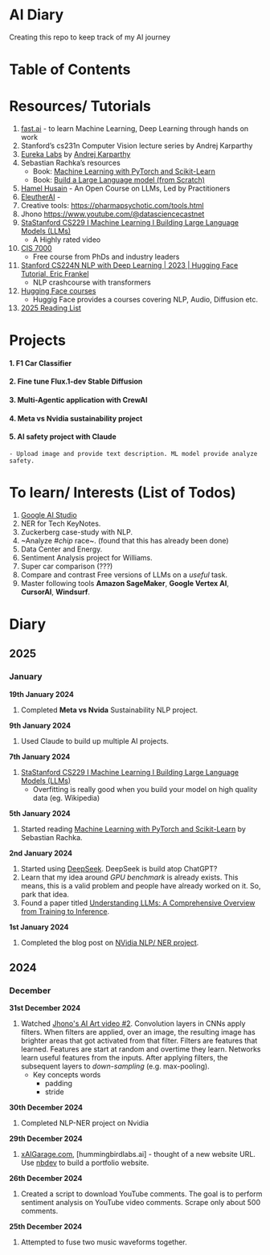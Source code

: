 # AI Diary
Creating this repo to keep track of my AI journey

# Table of Contents 




# Resources/ Tutorials 
1. [fast.ai](https://course.fast.ai/) - to learn Machine Learning, Deep Learning through hands on work
2. Stanford’s cs231n Computer Vision lecture series by Andrej Karparthy
3. [Eureka Labs](https://eurekalabs.ai/) by [Andrej Karparthy](https://karpathy.ai/)
4. Sebastian Rachka’s resources
    - Book: [Machine Learning with PyTorch and Scikit-Learn](https://www.packtpub.com/en-us/product/machine-learning-with-pytorch-and-scikit-learn-9781801819312)
    - Book: [Build a Large Language model (from Scratch)](https://www.manning.com/books/build-a-large-language-model-from-scratch)
5. [Hamel Husain](https://hamel.dev/blog/posts/course/) - An Open Course on LLMs, Led by Practitioners
6. [EleutherAI](https://www.eleuther.ai/) - 
7. Creative tools: https://pharmapsychotic.com/tools.html 
8. Jhono https://www.youtube.com/@datasciencecastnet
9. [StaStanford CS229 I Machine Learning I Building Large Language Models (LLMs)](https://www.youtube.com/watch?v=9vM4p9NN0Ts)
    - A Highly rated video
10. [CIS 7000](https://llm-class.github.io/) 
    - Free course from PhDs and industry leaders
11. [Stanford CS224N NLP with Deep Learning | 2023 | Hugging Face Tutorial, Eric Frankel](https://www.youtube.com/watch?v=b80by3Xk_A8)
    - NLP crashcourse with transformers
12. [Hugging Face courses](https://huggingface.co/learn)
    - Huggig Face provides a courses covering NLP, Audio, Diffusion etc. 
13. [2025 Reading List](https://www.latent.space/p/2025-papers)

# Projects
#### 1. F1 Car Classifier 
#### 2. Fine tune Flux.1-dev Stable Diffusion
#### 3. Multi-Agentic application with CrewAI  
#### 4. Meta vs Nvidia sustainability project 
#### 5. AI safety project with Claude
    - Upload image and provide text description. ML model provide analyze safety. 

# To learn/ Interests (List of Todos)
1. [Google AI Studio](https://aistudio.google.com/)
2. NER for Tech KeyNotes. 
3. Zuckerberg case-study with NLP.
4. ~Analyze *#chip* race~. (found that this has already been done)
5. Data Center and Energy. 
6. Sentiment Analysis project for Williams. 
7. Super car comparison (???)
8. Compare and contrast Free versions of LLMs on a *useful* task. 
9. Master following tools **Amazon SageMaker**, **Google Vertex AI**, **CursorAI**, **Windsurf**. 

# Diary

## 2025

### January

**19th January 2024**
1. Completed **Meta vs Nvida** Sustainability NLP project. 

**9th January 2024**
1. Used Claude to build up multiple AI projects. 

**7th January 2024**

1. [StaStanford CS229 I Machine Learning I Building Large Language Models (LLMs)](https://www.youtube.com/watch?v=9vM4p9NN0Ts)
    - Overfitting is really good when you build your model on high quality data (eg. Wikipedia)

**5th January 2024**
1. Started reading  [Machine Learning with PyTorch and Scikit-Learn](https://www.packtpub.com/en-us/product/machine-learning-with-pytorch-and-scikit-learn-9781801819312) by Sebastian Rachka. 

**2nd January 2024**

1. Started using [DeepSeek](https://www.deepseek.com/). DeepSeek is build atop ChatGPT?
2. Learn that my idea around *GPU benchmark* is already exists. This means, this is a valid problem and people have already worked on it. So, park that idea. 
3. Found a paper titled [Understanding LLMs: A Comprehensive Overview from Training to Inference](https://arxiv.org/pdf/2401.02038). 

**1st January 2024**

1. Completed the blog post on [NVidia NLP/ NER project](https://medium.com/lids-magazine/decoding-nvidias-strategic-focus-insights-from-an-nlp-project-b64de9d707c8).


## 2024

### December

**31st December 2024**
1. Watched [Jhono's AI Art video #2](https://www.youtube.com/watch?v=peTkMmRrxPg&list=PL23FjyM69j910zCdDFVWcjSIKHbSB7NE8&index=2). Convolution layers in CNNs apply filters. When filters are applied, over an image, the resulting image has brighter areas that got activated from that filter. Filters are features that learned. Features are start at random and overtime they learn. Networks learn useful features from the inputs. After applying filters, the subsequent layers to *down-sampling* (e.g. max-pooling). 
    - Key concepts words
        - padding
        - stride 

**30th December 2024**
1. Completed NLP-NER project on Nvidia 

**29th December 2024**

1. [xAIGarage.com](https://xaigarage.com), [hummingbirdlabs.ai] - thought of a new website URL. Use [nbdev](https://nbdev.fast.ai/) to build a portfolio website. 

**26th December 2024**
1. Created a script to download YouTube comments. The goal is to perform sentiment analysis on YouTube video comments.  Scrape only about 500 comments. 


**25th December 2024**
1. Attempted to fuse two music waveforms together. 